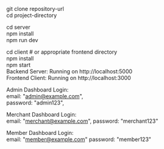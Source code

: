 git clone repository-url<br/>
cd project-directory

cd server<br/>
npm install<br/>
npm run dev<br/>

cd client   # or appropriate frontend directory<br/>
npm install<br/>
npm start<br/>
Backend Server: Running on http://localhost:5000<br/>
Frontend Client: Running on http://localhost:3000<br/>

Admin Dashboard Login: <br/>
email: "admin@example.com",<br/>
password: "admin123",<br/>


Merchant Dashboard Login: <br/>
email: "merchant@example.com",
password: "merchant123"


Member Dashboard Login: <br/>
email: "member@example.com"
password: "member123"

